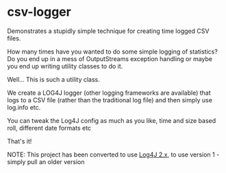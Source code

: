 csv-logger
==========

Demonstrates a stupidly simple technique for creating time logged CSV files.

How many times have you wanted to do some simple logging of statistics? Do you end up in a mess of OutputStreams exception handling or maybe you end up writing utility classes to do it.

Well... This is such a utility class.

We create a LOG4J logger (other logging frameworks are available) that logs to a CSV file (rather than the traditional log file) and then simply use log.info etc.

You can tweak the Log4J config as much as you like, time and size based roll, different date formats etc

That's it!

NOTE: This project has been converted to use [Log4J 2.x](http://logging.apache.org/log4j/2.x/), to use version 1 - simply pull an older version
